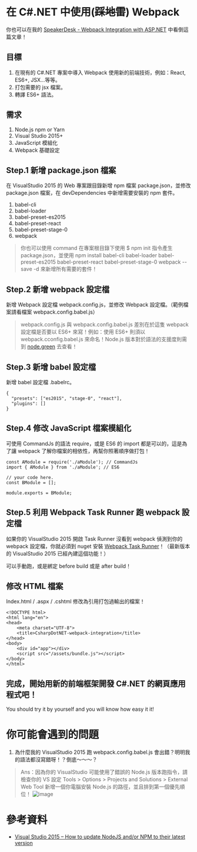 # 在 C#.NET 中使用(~~踩地雷~~) Webpack

你也可以在我的 [SpeakerDesk - Webpack Integration with ASP.NET](https://speakerdeck.com/mvpdw06/webpack-integration-with-asp-dot-net)  中看倒這篇文章！

## 目標

1. 在現有的 C#.NET 專案中導入 Webpack 使用新的前端技術，例如：React, ES6+, JSX...等等。
2. 打包需要的 jsx 檔案。
3. 轉譯 ES6+ 語法。

## 需求

1. Node.js npm or Yarn
2. Visual Studio 2015+
3. JavaScript 模組化
4. Webpack 基礎設定

## Step.1 新增 package.json 檔案

在 VisualStudio 2015 的 Web 專案跟目錄新增 npm 檔案 package.json，並修改 package.json 檔案，在 devDependencies 中新增需要安裝的 npm 套件。

1. babel-cli
2. babel-loader
3. babel-preset-es2015
4. babel-preset-react
5. babel-preset-stage-0
6. webpack

> 你也可以使用 command 在專案根目錄下使用 $ npm init 指令產生 package.json，並使用 npm install babel-cli babel-loader babel-preset-es2015 babel-preset-react babel-preset-stage-0 webpack --save -d 來新增所有需要的套件！

## Step.2 新增 webpack 設定檔

新增 Webpack 設定檔 webpack.config.js，並修改 Webpack 設定檔。（範例檔案請看檔案 webpack.config.babel.js）

> webpack.config.js 與 webpack.config.babel.js 差別在於這隻 webpack 設定檔是否要以 ES6+ 來寫！例如：使用 ES6+ 則須以 webpack.cconfig.babel.js 來命名！Node.js 版本對於語法的支援度則需到 [node.green](node.green) 去查看！

## Step.3 新增 babel 設定檔

新增 babel 設定檔 .babelrc。

```
{
  "presets": ["es2015", "stage-0", "react"],
  "plugins": []
}
```

## Step.4 修改 JavaScript 檔案模組化

可使用 CommandJs 的語法 require，或是 ES6 的 import 都是可以的，這是為了讓 webpack 了解你檔案的相依性，再幫你照著順序做打包！

```
const AModule = require('./aModule'); // CommandJs
import { AModule } from './aModule'; // ES6

// your code here.
const BModule = [];

module.exports = BModule;
```

## Step.5 利用 Webpack Task Runner 跑 webpack 設定檔

如果你的 VisualStudio 2015 開啟 Task Runner 沒看到 webpack 偵測到你的 webpack 設定檔，你就必須到 nuget 安裝 [Webpack Task Runner](https://marketplace.visualstudio.com/items?itemName=MadsKristensen.WebPackTaskRunner)！（最新版本的 VisualStudio 2015 已經內建這個功能！）

可以手動跑，或是綁定 before build 或是 after build！

## 修改 HTML 檔案

Index.html / .aspx / .cshtml 修改為引用打包過輸出的檔案！

```
<!DOCTYPE html>
<html lang="en">
<head>
	<meta charset="UTF-8">
	<title>CsharpDotNET-webpack-integration</title>
</head>
<body>
	<div id="app"></div>
	<script src="/assets/bundle.js"></script>
</body>
</html>
```

## 完成，開始用新的前端框架開發 C#.NET 的網頁應用程式吧！

You should try it by yourself and you will know how easy it it!

# 你可能會遇到的問題

1. 為什麼我的 VisualStudio 2015 跑 webpack.config.babel.js 會出錯？明明我的語法都沒寫錯呀！？倒底～～～？

> Ans：因為你的 VisualStudio 可能使用了錯誤的 Node.js 版本跑指令，請檢查你的 VS 設定 Tools > Options > Projects and Solutions > External Web Tool 新增一個你電腦安裝 Node.js 的路徑，並且排到第一個優先順位！
> ![image](https://cdn.rawgit.com/mvpdw06/CsharpDotNET-webpack-integration/master/visual-studio-2015-nodejs-options-2.jpg)

# 參考資料

* [Visual Studio 2015 – How to update NodeJS and/or NPM to their latest version](http://www.ryadel.com/en/visual-studio-2015-update-nodejs-andor-npm-latest-version/)
